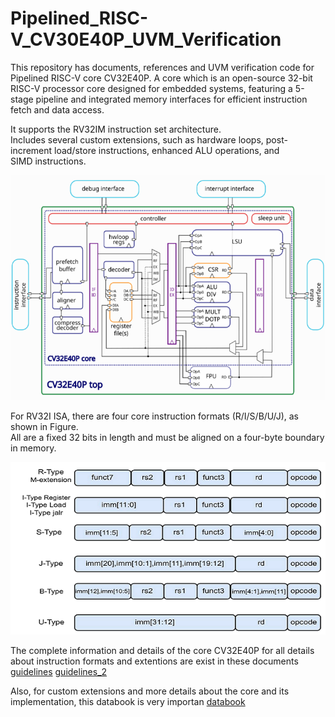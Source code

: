 # Pipelined_RISC-V_CV30E40P_UVM_Verification
This repository has documents, references and UVM verification code for Pipelined RISC-V  core CV32E40P. A core which is an open-source 32-bit RISC-V processor core designed for embedded systems, featuring a 5-stage pipeline and integrated memory interfaces for efficient instruction fetch and data access.

It supports the RV32IM instruction set architecture.\
Includes several custom extensions, such as hardware loops, post-increment load/store instructions, enhanced ALU operations, and SIMD instructions.

![Core CV32E40P architecture and details are shown in this figure](/Images/CV32E40P.png)


For RV32I ISA, there are four core instruction formats (R/I/S/B/U/J), as shown in Figure.\
All are a fixed 32 bits in length and must be aligned on a four-byte boundary in memory.


![Core CV32E40P architecture and details are shown in this figure](/Images/instr_format.png) 

The complete information and details of the core CV32E40P for all details about instruction formats and extentions are exist in these documents [guidelines](/docs/RISCV_CARD.pdf) [guidelines_2](/docs/riscv-spec-20191213_0.pdf)

Also, for custom extensions and more details about the core and its implementation, this databook is very importan [databook](/Databook/) 

